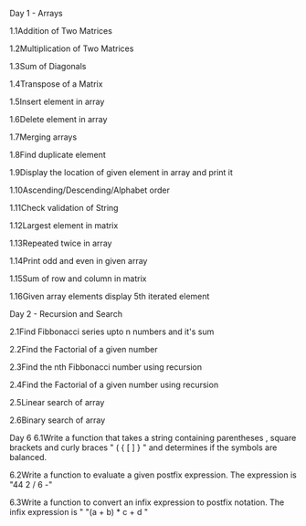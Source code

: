 Day 1 - Arrays

1.1Addition of Two Matrices

1.2Multiplication of Two Matrices

1.3Sum of Diagonals

1.4Transpose of a Matrix

1.5Insert element in array

1.6Delete element in array

1.7Merging arrays

1.8Find duplicate element

1.9Display the location of given element in array and print it

1.10Ascending/Descending/Alphabet order

1.11Check validation of String

1.12Largest element in matrix

1.13Repeated twice in array

1.14Print odd and even in given array

1.15Sum of row and column in matrix

1.16Given array elements display 5th iterated element

Day 2 - Recursion and Search

2.1Find Fibbonacci series upto n numbers and it's sum

2.2Find the Factorial of a given number

2.3Find the nth Fibbonacci number using recursion

2.4Find the Factorial of a given number using recursion

2.5Linear search of array

2.6Binary search of array

Day 6
6.1Write a function that takes a string containing parentheses , square brackets  and curly braces "  ( { [ ] } " and determines if the symbols are balanced.
 
6.2Write a function to evaluate a given postfix expression. The expression is "44 2 / 6 -"

6.3Write a function to convert an infix expression to postfix notation. The infix expression is " "(a + b) * c + d "

